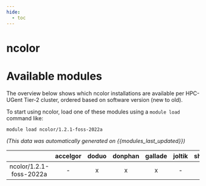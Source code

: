 ```yaml
---
hide:
  - toc
---
```


ncolor
======

# Available modules


The overview below shows which ncolor installations are available per HPC-UGent Tier-2 cluster, ordered based on software version (new to old).

To start using ncolor, load one of these modules using a `module load` command like:

```shell
module load ncolor/1.2.1-foss-2022a
```

*(This data was automatically generated on {{modules_last_updated}})*  

| |accelgor|doduo|donphan|gallade|joltik|shinx|
| :---: | :---: | :---: | :---: | :---: | :---: | :---: |
|ncolor/1.2.1-foss-2022a|-|x|x|x|-|-|
